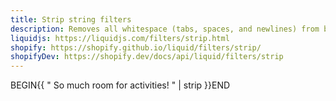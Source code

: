 ```yaml
---
title: Strip string filters
description: Removes all whitespace (tabs, spaces, and newlines) from both the left and right sides of a string. It does not affect spaces between words.
liquidjs: https://liquidjs.com/filters/strip.html
shopify: https://shopify.github.io/liquid/filters/strip/
shopifyDev: https://shopify.dev/docs/api/liquid/filters/strip
---
```

BEGIN{{ "          So much room for activities!          " | strip }}END